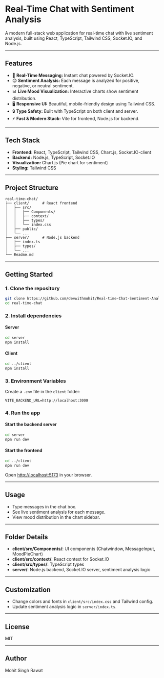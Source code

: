 # Real-Time Chat with Sentiment Analysis

A modern full-stack web application for real-time chat with live sentiment analysis, built using React, TypeScript, Tailwind CSS, Socket.IO, and Node.js.

---

## Features

- 💬 **Real-Time Messaging:** Instant chat powered by Socket.IO.
- 😊 **Sentiment Analysis:** Each message is analyzed for positive, negative, or neutral sentiment.
- 📊 **Live Mood Visualization:** Interactive charts show sentiment distribution.
- 🖥️ **Responsive UI:** Beautiful, mobile-friendly design using Tailwind CSS.
- 🔒 **Type Safety:** Built with TypeScript on both client and server.
- ⚡ **Fast & Modern Stack:** Vite for frontend, Node.js for backend.

---

## Tech Stack

- **Frontend:** React, TypeScript, Tailwind CSS, Chart.js, Socket.IO-client
- **Backend:** Node.js, TypeScript, Socket.IO
- **Visualization:** Chart.js (Pie chart for sentiment)
- **Styling:** Tailwind CSS

---

## Project Structure

```
real-time-chat/
├── client/      # React frontend
│   ├── src/
│   │   ├── Components/
│   │   ├── context/
│   │   ├── types/
│   │   └── index.css
│   ├── public/
│   └── ...
├── server/      # Node.js backend
│   ├── index.ts
│   ├── types/
│   └── ...
└── Readme.md
```

---

## Getting Started

### 1. Clone the repository

```bash
git clone https://github.com/devwithmohit/Real-time-Chat-Sentiment-Analysis.git
cd real-time-chat
```

### 2. Install dependencies

#### Server

```bash
cd server
npm install
```

#### Client

```bash
cd ../client
npm install
```

### 3. Environment Variables

Create a `.env` file in the `client` folder:

```
VITE_BACKEND_URL=http://localhost:3000
```

### 4. Run the app

#### Start the backend server

```bash
cd server
npm run dev
```

#### Start the frontend

```bash
cd ../client
npm run dev
```

Open [http://localhost:5173](http://localhost:5173) in your browser.

---

## Usage

- Type messages in the chat box.
- See live sentiment analysis for each message.
- View mood distribution in the chart sidebar.

---

## Folder Details

- **client/src/Components/**: UI components (Chatwindow, MessageInput, MoodPieChart)
- **client/src/context/**: React context for Socket.IO
- **client/src/types/**: TypeScript types
- **server/**: Node.js backend, Socket.IO server, sentiment analysis logic

---

## Customization

- Change colors and fonts in `client/src/index.css` and Tailwind config.
- Update sentiment analysis logic in `server/index.ts`.

---

## License

MIT

---

## Author 
Mohit Singh Rawat